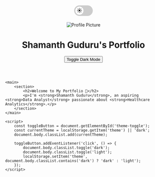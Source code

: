 <script>
  document.addEventListener("DOMContentLoaded", function () {
    const toggleSwitch = document.querySelector("#dark-mode-toggle");
    const currentTheme = localStorage.getItem("theme");
    if (currentTheme) {
      document.documentElement.setAttribute("data-theme", currentTheme);
      if (currentTheme === "dark") {
        toggleSwitch.checked = true;
      }
    }
    toggleSwitch.addEventListener("change", function () {
      if (this.checked) {
        document.documentElement.setAttribute("data-theme", "dark");
        localStorage.setItem("theme", "dark");
      } else {
        document.documentElement.setAttribute("data-theme", "light");
        localStorage.setItem("theme", "light");
      }
    });
  });
</script>

<style>
  .toggle-container {
    display: flex;
    align-items: center;
    justify-content: center;
    margin: 20px 0;
  }
  .toggle-switch {
    position: relative;
    display: inline-block;
    width: 60px;
    height: 34px;
  }
  .toggle-switch input {
    opacity: 0;
    width: 0;
    height: 0;
  }
  .slider {
    position: absolute;
    cursor: pointer;
    top: 0;
    left: 0;
    right: 0;
    bottom: 0;
    background-color: #ccc;
    transition: 0.4s;
    border-radius: 34px;
  }
  .slider:before {
    position: absolute;
    content: "\2600"; /* Sun symbol */
    font-size: 18px;
    text-align: center;
    line-height: 26px;
    left: 4px;
    bottom: 4px;
    background-color: white;
    width: 26px;
    height: 26px;
    border-radius: 50%;
    transition: 0.4s;
  }
  input:checked + .slider {
    background-color: #111;
  }
  input:checked + .slider:before {
    transform: translateX(26px);
    content: "\1F319"; /* Moon symbol */
  }
</style>

<footer>
  <div class="toggle-container">
    <label class="toggle-switch">
      <input type="checkbox" id="dark-mode-toggle" />
      <span class="slider"></span>
    </label>
  </div>
</footer>

<html lang="en">
<head>
    <meta charset="UTF-8">
    <meta name="viewport" content="width=device-width, initial-scale=1.0">
    <title>Shamanth Guduru's Portfolio</title>
    <link rel="stylesheet" href="styles.css">
</head>
<body>
    <header>
        <div class="profile-container">
            <img src="Profilepic.jpg" alt="Profile Picture" class="profile-pic">
            <h1>Shamanth Guduru's Portfolio</h1>
        </div>
        <button id="theme-toggle">Toggle Dark Mode</button>
    </header>
    
    <main>
        <section>
            <h2>Welcome to My Portfolio 👋</h2>
            <p>I'm <strong>Shamanth Guduru</strong>, an aspiring <strong>Data Analyst</strong> passionate about <strong>Healthcare Analytics</strong>.</p>
        </section>
    </main>
    
    <script>
        const toggleButton = document.getElementById('theme-toggle');
        const currentTheme = localStorage.getItem('theme') || 'dark';
        document.body.classList.add(currentTheme);
        
        toggleButton.addEventListener('click', () => {
            document.body.classList.toggle('dark');
            document.body.classList.toggle('light');
            localStorage.setItem('theme', document.body.classList.contains('dark') ? 'dark' : 'light');
        });
    </script>
</body>
</html>
